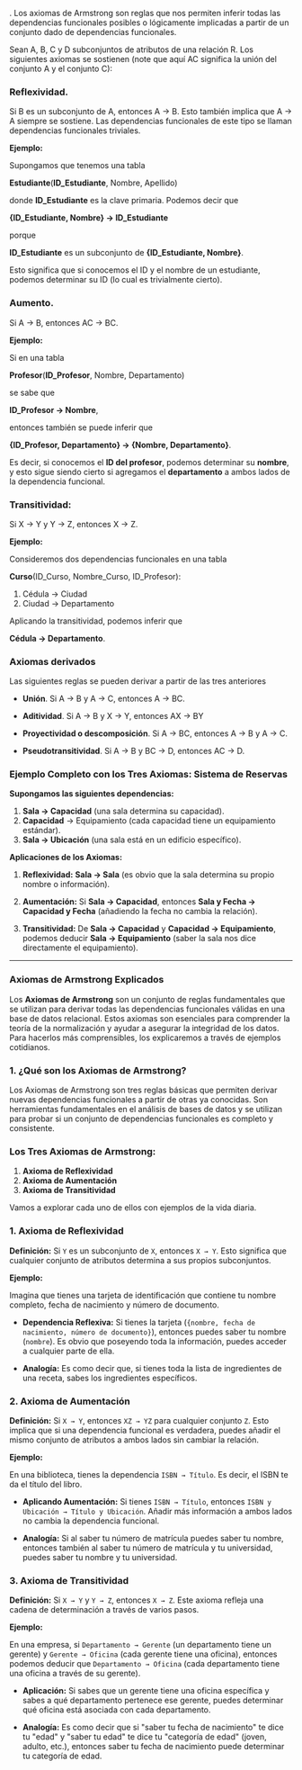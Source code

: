 .
Los axiomas de Armstrong son reglas que nos permiten inferir todas las dependencias funcionales posibles o lógicamente implicadas a partir de un conjunto dado de dependencias funcionales.

Sean A, B, C y D subconjuntos de atributos de una relación R. Los siguientes axiomas se sostienen (note que aquí AC significa la unión del conjunto A y el conjunto C):

### **Reflexividad**. 

Si B es un subconjunto de A, entonces A → B. Esto también implica que A → A siempre se sostiene. Las dependencias funcionales de este tipo se llaman dependencias funcionales triviales.

**Ejemplo:**  

Supongamos que tenemos una tabla 

**Estudiante**(**ID_Estudiante**, Nombre, Apellido) 

donde **ID_Estudiante** es la clave primaria.   Podemos decir que 

**{ID_Estudiante, Nombre} → ID_Estudiante** 

porque 

**ID_Estudiante** es un subconjunto de **{ID_Estudiante, Nombre}**. 

Esto significa que si conocemos el ID y el nombre de un estudiante, podemos determinar su ID (lo cual es trivialmente cierto).
   
### **Aumento**. 

Si A → B, entonces AC → BC.

**Ejemplo:**  

Si en una tabla 

**Profesor**(**ID_Profesor**, Nombre, Departamento) 

se sabe que 

**ID_Profesor → Nombre**, 

entonces también se puede inferir que 

**{ID_Profesor, Departamento} → {Nombre, Departamento}**. 

Es decir, si conocemos el **ID del profesor**, podemos determinar su **nombre**, y esto sigue siendo cierto si agregamos el **departamento** a ambos lados de la dependencia funcional.

### **Transitividad**: 

Si X → Y y Y → Z, entonces X → Z.

**Ejemplo:**  

Consideremos dos dependencias funcionales en una tabla 

**Curso**(ID_Curso, Nombre_Curso, ID_Profesor):

1. Cédula → Ciudad 
2. Ciudad → Departamento 

Aplicando la transitividad, podemos inferir que 

**Cédula → Departamento**. 


### Axiomas derivados

Las siguientes reglas se pueden derivar a partir de las tres anteriores

- **Unión**. Si A → B y A → C, entonces A → BC.

- **Aditividad**. Si A → B y X → Y, entonces AX → BY

- **Proyectividad o descomposición**. Si A → BC, entonces A → B y A → C.

- **Pseudotransitividad**. Si A → B y BC → D, entonces AC → D.


### Ejemplo Completo con los Tres Axiomas: Sistema de Reservas

**Supongamos las siguientes dependencias:**

1. **Sala → Capacidad** (una sala determina su capacidad).
2. **Capacidad** → Equipamiento (cada capacidad tiene un equipamiento estándar).
3. **Sala → Ubicación** (una sala está en un edificio específico).

**Aplicaciones de los Axiomas:**

1. **Reflexividad:** **Sala → Sala** (es obvio que la sala determina su propio nombre o información).
   
2. **Aumentación:** Si **Sala → Capacidad**, entonces **Sala y Fecha → Capacidad y Fecha** (añadiendo la fecha no cambia la relación).

3. **Transitividad:** De **Sala → Capacidad** y **Capacidad → Equipamiento**, podemos deducir **Sala → Equipamiento** (saber la sala nos dice directamente el equipamiento).



---
### Axiomas de Armstrong Explicados

Los **Axiomas de Armstrong** son un conjunto de reglas fundamentales que se utilizan para derivar todas las dependencias funcionales válidas en una base de datos relacional. Estos axiomas son esenciales para comprender la teoría de la normalización y ayudar a asegurar la integridad de los datos. Para hacerlos más comprensibles, los explicaremos a través de ejemplos cotidianos.

### 1. ¿Qué son los Axiomas de Armstrong?

Los Axiomas de Armstrong son tres reglas básicas que permiten derivar nuevas dependencias funcionales a partir de otras ya conocidas. Son herramientas fundamentales en el análisis de bases de datos y se utilizan para probar si un conjunto de dependencias funcionales es completo y consistente.

### Los Tres Axiomas de Armstrong:

1. **Axioma de Reflexividad**
2. **Axioma de Aumentación**
3. **Axioma de Transitividad**

Vamos a explorar cada uno de ellos con ejemplos de la vida diaria.

### 1. Axioma de Reflexividad

**Definición:** Si `Y` es un subconjunto de `X`, entonces `X → Y`. Esto significa que cualquier conjunto de atributos determina a sus propios subconjuntos.

**Ejemplo:**

Imagina que tienes una tarjeta de identificación que contiene tu nombre completo, fecha de nacimiento y número de documento.

- **Dependencia Reflexiva:** Si tienes la tarjeta (`{nombre, fecha de nacimiento, número de documento}`), entonces puedes saber tu nombre (`nombre`). Es obvio que poseyendo toda la información, puedes acceder a cualquier parte de ella.

- **Analogía:** Es como decir que, si tienes toda la lista de ingredientes de una receta, sabes los ingredientes específicos.

### 2. Axioma de Aumentación

**Definición:** Si `X → Y`, entonces `XZ → YZ` para cualquier conjunto `Z`. Esto implica que si una dependencia funcional es verdadera, puedes añadir el mismo conjunto de atributos a ambos lados sin cambiar la relación.

**Ejemplo:**

En una biblioteca, tienes la dependencia `ISBN → Título`. Es decir, el ISBN te da el título del libro.

- **Aplicando Aumentación:** Si tienes `ISBN → Título`, entonces `ISBN y Ubicación → Título y Ubicación`. Añadir más información a ambos lados no cambia la dependencia funcional.

- **Analogía:** Si al saber tu número de matrícula puedes saber tu nombre, entonces también al saber tu número de matrícula y tu universidad, puedes saber tu nombre y tu universidad.

### 3. Axioma de Transitividad

**Definición:** Si `X → Y` y `Y → Z`, entonces `X → Z`. Este axioma refleja una cadena de determinación a través de varios pasos.

**Ejemplo:**

En una empresa, si `Departamento → Gerente` (un departamento tiene un gerente) y `Gerente → Oficina` (cada gerente tiene una oficina), entonces podemos deducir que `Departamento → Oficina` (cada departamento tiene una oficina a través de su gerente).

- **Aplicación:** Si sabes que un gerente tiene una oficina específica y sabes a qué departamento pertenece ese gerente, puedes determinar qué oficina está asociada con cada departamento.

- **Analogía:** Es como decir que si "saber tu fecha de nacimiento" te dice tu "edad" y "saber tu edad" te dice tu "categoría de edad" (joven, adulto, etc.), entonces saber tu fecha de nacimiento puede determinar tu categoría de edad.

